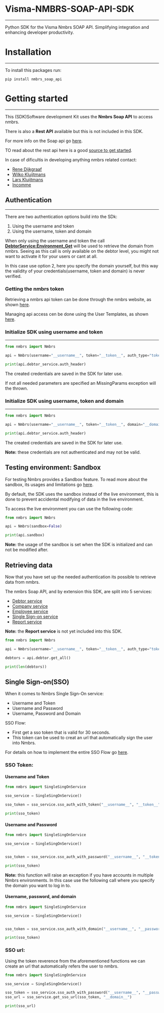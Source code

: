 # Visma-NMBRS-SOAP-API-SDK

***

Python SDK for the Visma Nmbrs SOAP API. Simplifying integration and enhancing developer productivity.


# Installation

***

To install this packages run:

```shell
pip install nmbrs_soap_api
```

# Getting started

***

This (SDK)Software development Kit uses the **Nmbrs Soap API** to access nmbrs.

There is also a **Rest API** available but this is not included in this SDK.

For more info on the Soap api go [here](https://support.nmbrs.nl/hc/nl/articles/205903718-Nmbrs-API-for-developers#topic_basics).

TO read about the rest api here is a good [source to get started](https://developer.nmbrs.com/docs).

In case of dificultis in developing anything nmbrs related contact:
- [Rene Dijkgraaf](https://www.linkedin.com/in/ren%C3%A9-dijkgraaf-226b9b2a/)
- [Wilko Kluijtmans](https://www.linkedin.com/in/wilko-kluijtmans-5437b3122/)
- [Lars Kluijtmans](https://www.linkedin.com/in/lars-kluijtmans-aa4a10243/)
- [Incomme](https://www.incomme.nl/)

## Authentication

***

There are two authentication options build into the SDk:

1. Using the username and token
2. Using the username, token and domain

When only using the username and token the call [**DebtorService:Environment_Get**](https://api.nmbrs.nl/soap/v3/DebtorService.asmx?op=Environment_Get) will be used to retrieve the domain from nmbrs. Seeing as this call is only available on the debtor level, you might not want to activate it for your users or cant at all.

In this case use option 2, here you specify the domain yourself, but this way the validity of your credentials(username, token and domain) is never verified.

### Getting the nmbrs token

Retrieving a nmbrs api token can be done through the nmbrs website, as shown [here](https://support.nmbrs.com/hc/en-us/articles/360013305712-How-to-get-an-API-token).

Managing api access cen be done using the User Templates, as shown [here](https://support.nmbrs.com/hc/en-us/articles/360013527371-API-User-Template).

### Initialize SDK using username and token

***

```python
from nmbrs import Nmbrs

api = Nmbrs(username="__username__", token="__token__", auth_type="token")

print(api.debtor_service.auth_header)
```

The created credentials are saved in the SDK for later use.

If not all needed parameters are specified an MissingParams exception will the thrown.

### Initialize SDK using username, token and domain

***

```python
from nmbrs import Nmbrs

api = Nmbrs(username="__username__", token="__token__", domain="__domain__", auth_type="with domain")

print(api.debtor_service.auth_header)
```

The created credentials are saved in the SDK for later use.

**Note:** these credentials are not authenticated and may not be valid.

## Testing environment: Sandbox

For testing Nmbrs provides a Sandbox feature. To read more about the sandbox, its usages and limitations go [here](https://support.nmbrs.nl/hc/nl/articles/204054506-Sandbox).

By default, the SDK uses the sandbox instead of the live environment, this is done to prevent accidental modifying of data in the live environment.

To access the live environment you can use the following code:

```python
from nmbrs import Nmbrs

api = Nmbrs(sandbox=False)

print(api.sandbox)
```

**Note:** the usage of the sandbox is set when the SDK is initialized and can not be modified after.

## Retrieving data

Now that you have set up the needed authentication its possible to retrieve data from nmbrs.

The nmbrs Soap API, and by extension this SDK, are split into 5 services:

- [Debtor service](https://api.nmbrs.nl/soap/v3/DebtorService.asmx)
- [Company service](https://api.nmbrs.nl/soap/v3/CompanyService.asmx)
- [Employee service](https://api.nmbrs.nl/soap/v3/EmployeeService.asmx)
- [Single Sign-on service](https://api.nmbrs.nl/soap/v3/SingleSignOn.asmx)
- [Report service](https://api.nmbrs.nl/soap/v3/ReportService.asmx)

**Note:** the **Report service** is not yet included into this SDK.

```python
from nmbrs import Nmbrs

api = Nmbrs(username="__username__", token="__token__", auth_type="token")

debtors = api.debtor.get_all()

print(len(debtors))
```

## Single Sign-on(SSO)

When it comes to Nmbrs Single Sign-On service:

 - Username and Token
 - Username and Password
 - Username, Password and Domain

SSO Flow:

- First get a sso token that is valid for 30 seconds.
- This token can be used to creat an url that automatically sign the user into Nmbrs.

For details on how to implement the entire SSO Flow go [here](https://support.nmbrs.com/hc/en-us/articles/360013311952-Single-Sign-On-Service-Flow-SSO).

### SSO Token:

#### Username and Token

```python
from nmbrs import SingleSingOnService

sso_service = SingleSingOnService()

sso_token = sso_service.sso_auth_with_token("__username__", "__token__")

print(sso_token)
```

#### Username and Password

```python
from nmbrs import SingleSingOnService

sso_service = SingleSingOnService()


sso_token = sso_service.sso_auth_with_password("__username__", "__token__")

print(sso_token)
```

**Note:** this function will raise an exception if you have accounts in multiple Nmbrs environments. In this case use the following call where you specify the domain you want to log in to. 

#### Username, password, and domain

```python
from nmbrs import SingleSingOnService

sso_service = SingleSingOnService()


sso_token = sso_service.sso_auth_with_domain("__username__", "__password__", "__domain__")

print(sso_token)
```

### SSO url:

Using the token reverence from the aforementioned functions we can create an url that automatically refers the user to nmbrs.

```python
from nmbrs import SingleSingOnService

sso_service = SingleSingOnService()

sso_token = sso_service.sso_auth_with_password("__username__", "__password__")
sso_url = sso_service.get_sso_url(sso_token, "__domain__")

print(sso_url)
```
